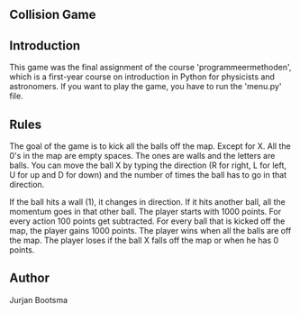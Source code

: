 ## Collision Game

## Introduction
This game was the final assignment of the course 'programmeermethoden', which is a first-year course on introduction in Python for physicists and astronomers. If you want to play the game, you have to run the 'menu.py' file.

## Rules
The goal of the game is to kick all the balls off the map. 
Except for X.
All the 0's in the map are empty spaces.
The ones are walls and the letters are balls.
You can move the ball X by typing the direction
(R for right, L for left, U for up and D for down)
and the number of times the ball has to go in that direction.

If the ball hits a wall (1), it changes in direction.
If it hits another ball, all the momentum goes in that other ball.
The player starts with 1000 points. For every action 100 points get subtracted.
For every ball that is kicked off the map, the player gains 1000 points.
The player wins when all the balls are off the map.
The player loses if the ball X falls off the map or when he has 0 points.

## Author
Jurjan Bootsma
